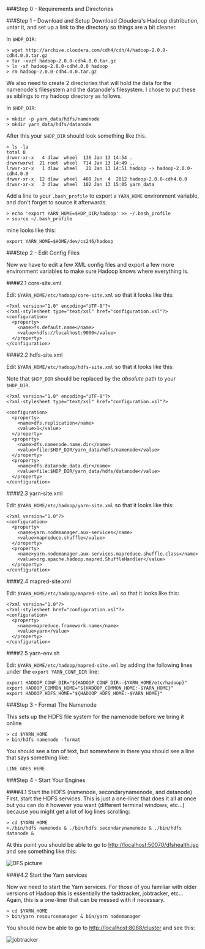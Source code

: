 ###Step 0 - Requirements and Directories


###Step 1 - Download and Setup
Download Cloudera's Hadoop distribution, untar it, and set up a link to the directory so things are a bit cleaner.

In `$HDP_DIR`:

```
> wget http://archive.cloudera.com/cdh4/cdh/4/hadoop-2.0.0-cdh4.0.0.tar.gz
> tar -xvzf hadoop-2.0.0-cdh4.0.0.tar.gz
> ln -sf hadoop-2.0.0-cdh4.0.0 hadoop
> rm hadoop-2.0.0-cdh4.0.0.tar.gz
```
We also need to create 2 directories that will hold the data for the namenode's filesystem and the datanode's filesystem. I chose to put these as siblings to my hadoop directory as follows.

In `$HDP_DIR`:

```
> mkdir -p yarn_data/hdfs/namenode
> mkdir yarn_data/hdfs/datanode
```

After this your `$HDP_DIR` should look something like this.

```
> ls -la
total 8
drwxr-xr-x   4 dlaw  wheel  136 Jan 13 14:54 .
drwxrwxrwt  21 root  wheel  714 Jan 13 14:49 ..
lrwxr-xr-x   1 dlaw  wheel   21 Jan 13 14:51 hadoop -> hadoop-2.0.0-cdh4.0.0
drwxr-xr-x  12 dlaw  wheel  408 Jun  4  2012 hadoop-2.0.0-cdh4.0.0
drwxr-xr-x   3 dlaw  wheel  102 Jan 13 15:05 yarn_data
```
Add a line to your `.bash_profile` to export a `YARN_HOME` environment variable, and don't forget to source it afterwards.

```
> echo 'export YARN_HOME=$HDP_DIR/hadoop' >> ~/.bash_profile
> source ~/.bash_profile
```

mine looks like this:

```
export YARN_HOME=$HOME/dev/cs246/hadoop
```

###Step 2 - Edit Config Files

Now we have to edit a few XML config files and export a few more environment variables to make sure Hadoop knows where everything is.

####2.1 core-site.xml

Edit `$YARN_HOME/etc/hadoop/core-site.xml` so that it looks like this:

```
<?xml version="1.0" encoding="UTF-8"?>
<?xml-stylesheet type="text/xsl" href="configuration.xsl"?>
<configuration>
  <property>
    <name>fs.default.name</name>
    <value>hdfs://localhost:9000</value>
  </property>
</configuration>
```

####2.2 hdfs-site.xml

Edit `$YARN_HOME/etc/hadoop/hdfs-site.xml` so that it looks like this:

Note that `$HDP_DIR` should be replaced by the *absolute* path to your `$HDP_DIR`.

```
<?xml version="1.0" encoding="UTF-8"?>
<?xml-stylesheet type="text/xsl" href="configuration.xsl"?>

<configuration>
  <property>
    <name>dfs.replication</name>
    <value>1</value>
  </property>
  <property>
    <name>dfs.namenode.name.dir</name>
    <value>file:$HDP_DIR/yarn_data/hdfs/namenode</value>
  </property>
  <property>
    <name>dfs.datanode.data.dir</name>
    <value>file:$HDP_DIR/yarn_data/hdfs/datanode</value>
  </property>
</configuration>
```

####2.3 yarn-site.xml

Edit `$YARN_HOME/etc/hadoop/yarn-site.xml` so that it looks like this:

```
<?xml version="1.0"?>
<configuration>
  <property>
    <name>yarn.nodemanager.aux-services</name>
    <value>mapreduce.shuffle</value>
  </property>
  <property>
    <name>yarn.nodemanager.aux-services.mapreduce.shuffle.class</name>
    <value>org.apache.hadoop.mapred.ShuffleHandler</value>
  </property>
</configuration>
```
####2.4 mapred-site.xml

Edit `$YARN_HOME/etc/hadoop/mapred-site.xml` so that it looks like this:

```
<?xml version="1.0"?>
<?xml-stylesheet href="configuration.xsl"?>
<configuration>
  <property>
    <name>mapreduce.framework.name</name>
    <value>yarn</value>
  </property>
</configuration>
```

####2.5 yarn-env.sh

Edit `$YARN_HOME/etc/hadoop/mapred-site.xml` by adding the following lines under the `export YARN_CONF_DIR` line:

```
export HADOOP_CONF_DIR="${HADOOP_CONF_DIR:-$YARN_HOME/etc/hadoop}"
export HADOOP_COMMON_HOME="${HADOOP_COMMON_HOME:-$YARN_HOME}"
export HADOOP_HDFS_HOME="${HADOOP_HDFS_HOME:-$YARN_HOME}"
```

###Step 3 - Format The Namenode

This sets up the HDFS file system for the namenode before we bring it online

```
> cd $YARN_HOME
> bin/hdfs namenode -format
```

You should see a ton of text, but somewhere in there you should see a line that says something like:

```
LINE GOES HERE
```

###Step 4 - Start Your Engines

####4.1 Start the HDFS (namenode, secondarynamenode, and datanode)
First, start the HDFS services. This is just a one-liner that does it all at once but you can do it however you want (different terminal windows, etc...) because you might get a lot of log lines scrolling:

```
> cd $YARN_HOME
>./bin/hdfs namenode & ./bin/hdfs secondarynamenode & ./bin/hdfs datanode &
```

At this point you should be able to go to [http://localhost:50070/dfshealth.jsp](http://localhost:50070/dfshealth.jsp) and see something like this:

![DFS picture](https://raw2.github.com/dieterichlawson/hadoop_setup/master/dfs.png "DFS Healthy")

####4.2 Start the Yarn services

Now we need to start the Yarn services. For those of you familiar with older versions of Hadoop this is essentially the tasktracker, jobtracker, etc... Again, this is a one-liner that can be messed with if necessary.

```
> cd $YARN_HOME
> bin/yarn resourcemanager & bin/yarn nodemanager
```
You should now be able to go to [http://localhost:8088/cluster](http://localhost:8088/cluster) and see this:

![jobtracker](https://raw2.github.com/dieterichlawson/hadoop_setup/master/jobtracker.png "Jobtracker")
